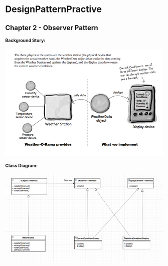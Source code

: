 # DesignPatternPractive
## Chapter 2 - Observer Pattern
#### Background Story:
![](https://github.com/HUAZHEYINy/DesignPatternPractive/blob/master/DesignPatternPractice/src/Chap2ObserverPattern/RelatedImages/background.png)  
#### Class Diagram:  
![](https://github.com/HUAZHEYINy/DesignPatternPractive/blob/master/DesignPatternPractice/src/Chap2ObserverPattern/RelatedImages/classDiagram.png)
